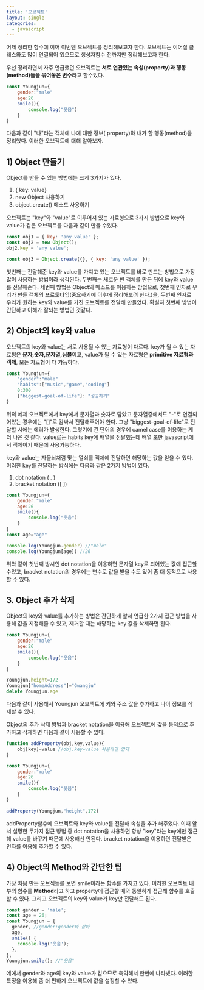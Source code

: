 ```yaml
---
title: '오브젝트'
layout: single
categories:
  - javascript
---
```


어제 정리한 함수에 이어 이번엔 오브젝트를 정리해보고자 한다. 오브젝트는 이어질 클래스와도 많이 연결되어 있으므로 생성자함수 전까지만 정리해보고자 한다.

우선 정리하면서 자주 언급했던 오브젝트는 <b>서로 연관있는 속성(property)과 행동(method)들을 묶어놓은 변수</b>라고 할수있다.

```javascript
const Youngjun={
    gender:"male"
    age:26
    smile(){
        console.log("웃음")
    }
}
```

다음과 같이 "나"라는 객체에 나에 대한 정보( property)와 내가 할 행동(method)을 정리했다. 이러한 오브젝트에 대해 알아보자.

## 1) Object 만들기

Object를 만들 수 있는 방법에는 크게 3가지가 있다.

1.  { key: value}
2.  new Object 사용하기
3.  object.create() 메소드 사용하기

오브젝트는 "key"와 "value"로 이루어져 있는 자료형으로 3가지 방법으로 key와 value가 같은 오브젝트를 다음과 같이 만들 수있다.

```javascript
const obj1 = { key: 'any value' };
const obj2 = new Object();
obj2.key = 'any value';

const obj3 = Object.create({}, { key: 'any value' });
```

첫번째는 전달해준 key와 value를 가지고 있는 오브젝트를 바로 만드는 방법으로 가장 많이 사용하는 방법이라 생각된다. 두번째는 새로운 빈 객체를 만든 뒤에 key와 value를 전달해준다. 세번째 방법은 Object의 메소드를 이용하는 방법으로, 첫번째 인자로 우리가 만들 객체의 프로토타입(중요하기에 이후에 정리해보려 한다.)을, 두번째 인자로 우리가 원하는 key와 value를 가진 오브젝트를 전달해 만들었다. 확실히 첫번째 방법이 간단하고 이해가 잘되는 방법인 것같다.

## 2) Object의 key와 value

오브젝트의 key와 value는 서로 사용될 수 있는 자료형이 다르다. key가 될 수 있는 자료형은 <b>문자,숫자,문자열,심볼</b>이고, value가 될 수 있는 자료형은 <b>primitive 자료형과 객체</b>, 모든 자료형이 다 가능하다.

```javascript
const Youngjun={
    "gender":"male"
    "habits":["music","game","coding"]
    0:300
	["biggest-goal-of-life"]: "성공하기"
}
```

위의 예제 오브젝트에서 key에서 문자열과 숫자로 담았고 문자열중에서도 "-"로 연결되어있는 경우에는 "[]"로 감싸서 전달해주어야 한다. 그냥 "biggest-goal-of-life"로 전달할 시에는 에러가 발생한다. 그렇기에 긴 단어의 경우에 camel case를 이용하는 게 더 나은 것 같다. value로는 habits key에 배열을 전달했는데 배열 또한 javascript에서 객체이기 때문에 사용가능하다.

key와 value는 자물쇠처럼 맞는 열쇠를 객체에 전달하면 해당하는 값을 얻을 수 있다. 이러한 key를 전달하는 방식에는 다음과 같은 2가지 방법이 있다.

1. dot notation ( . )
2. bracket notation ([ ])

```javascript
const Youngjun={
    gender:"male"
    age:26
    smile(){
        console.log("웃음")
    }
}
const age="age"

console.log(Youngjun.gender) //"male"
console.log(Youngjun[age]) //26
```

위와 같이 첫번째 방시인 dot notation을 이용하면 문자열 key로 되어있는 값에 접근할 수있고, bracket notation의 경우에는 변수로 값을 받을 수도 있어 좀 더 동적으로 사용할 수 있다.

## 3. Object 추가 삭제

Object의 key와 value를 추가하는 방법은 간단하게 앞서 언급한 2가지 접근 방법을 사용해 값을 지정해줄 수 있고, 제거할 때는 해당하는 key 값을 삭제하면 된다.

```javascript
const Youngjun={
    gender:"male"
    age:26
    smile(){
        console.log("웃음")
    }
}

Youngjun.height=172
Youngjun["homeAddress"]="Gwangju"
delete Youngjun.age
```

다음과 같이 사용해서 Youngjun 오브젝트에 키와 주소 값을 추가하고 나이 정보를 삭제할 수 있다.

Object의 추가 삭제 방법과 bracket notation을 이용해 오브젝트에 값을 동적으로 추가하고 삭제하면 다음과 같이 사용할 수 있다.

```javascript
function addProperty(obj,key,value){
    obj[key]=value //obj.key=value 사용하면 안돼
}

const Youngjun={
    gender:"male"
    age:26
    smile(){
        console.log("웃음")
    }
}

addProperty(Youngjun,"height",172)
```

addProperty함수에 오브젝트와 key와 value를 전달해 속성을 추가 해주었다. 이때 앞서 설명한 두가지 접근 방법 중 dot notation을 사용하면 항상 "key"라는 key에만 접근해 value를 바꾸기 때문에 사용해선 안된다. bracket notation을 이용하면 전달받은 인자를 이용해 추가할 수 있다.

## 4) Object의 Method와 간단한 팁

가장 처음 만든 오브젝트를 보면 smile이라는 함수를 가지고 있다. 이러한 오브젝트 내부의 함수를 <b>Method</b>라고 하고 property에 접근할 때와 동일하게 접근해 함수를 호출 할 수 있다. 그리고 오브젝트의 key와 value가 key만 전달해도 된다.

```javascript
const gender = 'male';
const age = 26;
const Youngjun = {
  gender, //gender:gender와 같아
  age,
  smile() {
    console.log('웃음');
  },
};
Youngjun.smile(); //"웃음"
```

예에서 gender와 age의 key와 value가 같으므로 축약해서 한번에 나타냈다. 이러한 특징을 이용해 좀 더 편하게 오브젝트에 값을 설정할 수 있다.
